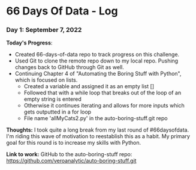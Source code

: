 # 66 Days Of Data - Log

### Day 1: September 7, 2022

**Today's Progress**:
- Created 66-days-of-data repo to track progress on this challenge.
- Used Git to clone the remote repo down to my local repo. Pushing changes back to GitHub through Git as well.
- Continuing Chapter 4 of "Automating the Boring Stuff with Python", which is focused on lists.
  - Created a variable and assigned it as an empty list []
  - Followed that with a while loop that breaks out of the loop of an empty string is entered
  - Otherwise it continues iterating and allows for more inputs which gets outputted in a for loop
  - File name 'allMyCats2.py' in the auto-boring-stuff.git repo

**Thoughts:**
I took quite a long break from my last round of #66daysofdata. I'm riding this wave of motivation to reestablish this as a habit. My primary goal for this round is to increase my skills with Python.

**Link to work:** GitHub to the auto-boring-stuff repo: https://github.com/veroanalytic/auto-boring-stuff.git
